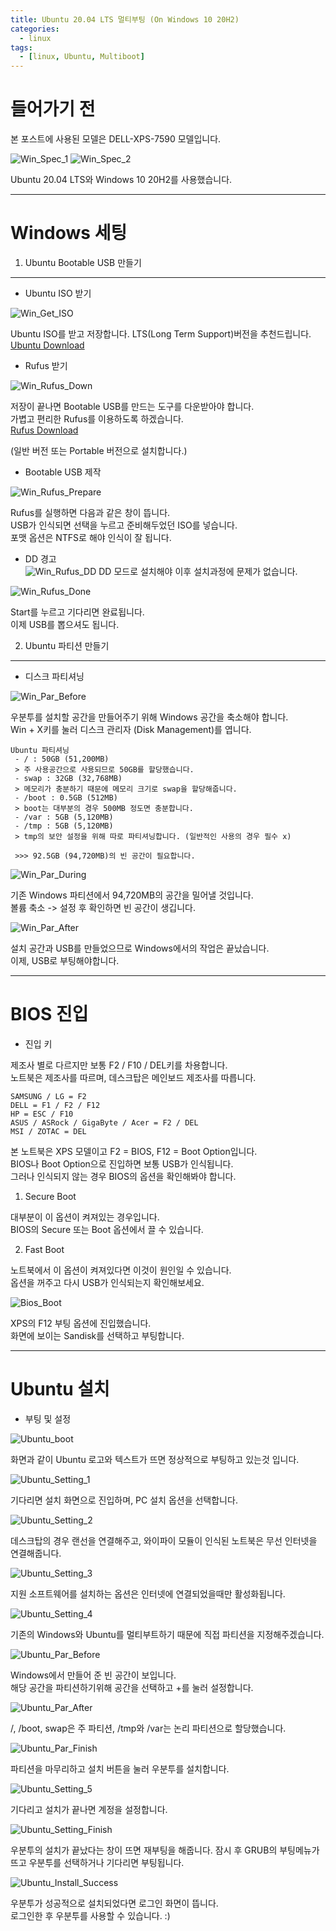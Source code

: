 ```yaml
---
title: Ubuntu 20.04 LTS 멀티부팅 (On Windows 10 20H2)
categories:
  - linux
tags:
  - [linux, Ubuntu, Multiboot]
---
```


# 들어가기 전

본 포스트에 사용된 모델은 DELL-XPS-7590 모델입니다.  

![Win_Spec_1](/images/1.Win_Spec_1.jpg)
![Win_Spec_2](/images/2.Win_Spec_2.jpg)

Ubuntu 20.04 LTS와 Windows 10 20H2를 사용했습니다.  

***
# Windows 세팅

1. Ubuntu Bootable USB 만들기
---------------------------

* Ubuntu ISO 받기

![Win_Get_ISO](/images/3.Win_Get_ISO.jpg)

Ubuntu ISO를 받고 저장합니다. LTS(Long Term Support)버전을 추천드립니다.  
[Ubuntu Download](https://ubuntu.com)

* Rufus 받기

![Win_Rufus_Down](/images/4.Win_Rufus_Down.jpg)

저장이 끝나면 Bootable USB를 만드는 도구를 다운받아야 합니다.  
가볍고 편리한 Rufus를 이용하도록 하겠습니다.  
[Rufus Download](https://rufus.ie)

(일반 버전 또는 Portable 버전으로 설치합니다.)  

* Bootable USB 제작

![Win_Rufus_Prepare](/images/5.Win_Rufus_Prepare.jpg)

Rufus를 실행하면 다음과 같은 창이 뜹니다.  
USB가 인식되면 선택을 누르고 준비해두었던 ISO를 넣습니다.  
포맷 옵션은 NTFS로 해야 인식이 잘 됩니다.  

  * DD 경고  
  ![Win_Rufus_DD](/images/6.Win_Rufus_DD.jpg)
  DD 모드로 설치해야 이후 설치과정에 문제가 없습니다.  

![Win_Rufus_Done](/images/7.Win_Rufus_Done.jpg)

Start를 누르고 기다리면 완료됩니다.  
이제 USB를 뽑으셔도 됩니다.  

2. Ubuntu 파티션 만들기
-------------------

* 디스크 파티셔닝

![Win_Par_Before](/images/8.Win_Par_Before.jpg)

우분투를 설치할 공간을 만들어주기 위해 Windows 공간을 축소해야 합니다.  
Win + X키를 눌러 디스크 관리자 (Disk Management)를 엽니다.  

    Ubuntu 파티셔닝 
     - / : 50GB (51,200MB) 
     > 주 사용공간으로 사용되므로 50GB를 할당했습니다. 
     - swap : 32GB (32,768MB) 
     > 메모리가 충분하기 때문에 메모리 크기로 swap을 할당해줍니다. 
     - /boot : 0.5GB (512MB) 
     > boot는 대부분의 경우 500MB 정도면 충분합니다. 
     - /var : 5GB (5,120MB) 
     - /tmp : 5GB (5,120MB) 
     > tmp의 보안 설정을 위해 따로 파티셔닝합니다. (일반적인 사용의 경우 필수 x) 

     >>> 92.5GB (94,720MB)의 빈 공간이 필요합니다.

![Win_Par_During](/images/9.Win_Par_During.jpg)

기존 Windows 파티션에서 94,720MB의 공간을 밀어낼 것입니다.  
볼륨 축소 -> 설정 후 확인하면 빈 공간이 생깁니다.  

![Win_Par_After](/images/10.Win_Par_After.jpg)

설치 공간과 USB를 만들었으므로 Windows에서의 작업은 끝났습니다.  
이제, USB로 부팅해야합니다.  

***
# BIOS 진입

* 진입 키

제조사 별로 다르지만 보통 F2 / F10 / DEL키를 차용합니다.  
노트북은 제조사를 따르며, 데스크탑은 메인보드 제조사를 따릅니다.  

    SAMSUNG / LG = F2 
    DELL = F1 / F2 / F12 
    HP = ESC / F10 
    ASUS / ASRock / GigaByte / Acer = F2 / DEL 
    MSI / ZOTAC = DEL 

본 노트북은 XPS 모델이고 F2 = BIOS, F12 = Boot Option입니다.  
BIOS나 Boot Option으로 진입하면 보통 USB가 인식됩니다.  
그러나 인식되지 않는 경우 BIOS의 옵션을 확인해봐야 합니다.  

1. Secure Boot

대부분이 이 옵션이 켜져있는 경우입니다.  
BIOS의 Secure 또는 Boot 옵션에서 끌 수 있습니다.  

2. Fast Boot

노트북에서 이 옵션이 켜져있다면 이것이 원인일 수 있습니다.  
옵션을 꺼주고 다시 USB가 인식되는지 확인해보세요.  
  
![Bios_Boot](/images/11.Bios_Boot.jpeg)

XPS의 F12 부팅 옵션에 진입했습니다.  
화면에 보이는 Sandisk를 선택하고 부팅합니다.  

***
# Ubuntu 설치

* 부팅 및 설정

![Ubuntu_boot](/images/12.Ubuntu_boot.jpeg)

화면과 같이 Ubuntu 로고와 텍스트가 뜨면 정상적으로 부팅하고 있는것 입니다.  

![Ubuntu_Setting_1](/images/13.Ubuntu_Setting_1.jpeg)

기다리면 설치 화면으로 진입하며, PC 설치 옵션을 선택합니다.  

![Ubuntu_Setting_2](/images/14.Ubuntu_Setting_2.jpeg)

데스크탑의 경우 랜선을 연결해주고, 와이파이 모듈이 인식된 노트북은 무선 인터넷을 연결해줍니다.  

![Ubuntu_Setting_3](/images/15.Ubuntu_Setting_3.jpeg)

지원 소프트웨어를 설치하는 옵션은 인터넷에 연결되었을때만 활성화됩니다.  

![Ubuntu_Setting_4](/images/16.Ubuntu_Setting_4.jpeg)

기존의 Windows와 Ubuntu를 멀티부트하기 때문에 직접 파티션을 지정해주겠습니다.  

![Ubuntu_Par_Before](/images/17.Ubuntu_Par_Before.jpeg)

Windows에서 만들어 준 빈 공간이 보입니다.  
해당 공간을 파티션하기위해 공간을 선택하고 +를 눌러 설정합니다.  

![Ubuntu_Par_After](/images/18.Ubuntu_Par_After.jpeg)

/, /boot, swap은 주 파티션,  /tmp와 /var는 논리 파티션으로 할당했습니다.  

![Ubuntu_Par_Finish](/images/19.Ubuntu_Par_Finish.jpeg)

파티션을 마무리하고 설치 버튼을 눌러 우분투를 설치합니다.  

![Ubuntu_Setting_5](/images/20.Ubuntu_Setting_5.jpeg)

기다리고 설치가 끝나면 계정을 설정합니다.  

![Ubuntu_Setting_Finish](/images/21.Ubuntu_Setting_Finish.jpeg)

우분투의 설치가 끝났다는 창이 뜨면 재부팅을 해줍니다. 
잠시 후 GRUB의 부팅메뉴가 뜨고 우분투를 선택하거나 기다리면 부팅됩니다.  

![Ubuntu_Install_Success](/images/22.Ubuntu_Install_Success.jpeg)

우분투가 성공적으로 설치되었다면 로그인 화면이 뜹니다.  
로그인한 후 우분투를 사용할 수 있습니다. :)  